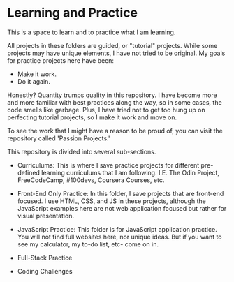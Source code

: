 # Learning and Practice
This is a space to learn and to practice what I am learning.

All projects in these folders are guided, or "tutorial" projects. While some projects may have unique elements, I have not tried to be original. My goals for practice projects here have been:
- Make it work.
- Do it again.

Honestly? Quantity trumps quality in this repository. I have become more and more familiar with best practices along the way, so in some cases, the code smells like garbage. Plus, I have tried not to get too hung up on perfecting tutorial projects, so I make it work and move on.

To see the work that I might have a reason to be proud of, you can visit the repository called 'Passion Projects.'


This repository is divided into several sub-sections.

- Curriculums: This is where I save practice projects for different pre-defined learning curriculums that I am following. I.E. The Odin Project, FreeCodeCamp, #100devs, Coursera Courses, etc.

- Front-End Only Practice: In this folder, I save projects that are front-end focused. I use HTML, CSS, and JS in these projects, although the JavaScript examples here are not web application focused but rather for visual presentation.

- JavaScript Practice: This folder is for JavaScript application practice. You will not find full websites here, nor unique ideas. But if you want to see my calculator, my to-do list, etc- come on in.

- Full-Stack Practice

- Coding Challenges
